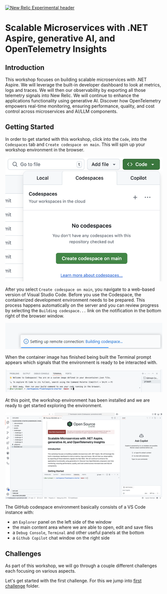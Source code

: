 [![New Relic Experimental header](https://github.com/newrelic/open-source-office/raw/master/examples/categories/images/Experimental.png)](https://github.com/newrelic/open-source-office/blob/master/examples/categories/index.md#category-new-relic-experimental)

# Scalable Microservices with .NET Aspire, generative AI, and OpenTelemetry Insights

## Introduction

This workshop focuses on building scalable microservices with .NET Aspire. We will leverage the built-in developer dashboard to look at metrics, logs and traces. We will then our observability by exporting all those telemetry signals into New Relic.
We will continue to enhance the applications functionality using generative AI. Discover how OpenTelemetry empowers real-time monitoring, ensuring performance, quality, and cost control across microservices and AI/LLM components.

## Getting Started

In order to get started with this workshop, click into the `Code`, into the `Codespaces` tab and `Create codespace on main`. This will spin up your workshop environment in the browser.

![GitHub Codespaces](./assets/gh-codespace.png)

After you select `Create codespace on main`, you navigate to a web-based version of Visual Studio Code. Before you use the Codespace, the containerized development environment needs to be prepared. This process happens automatically on the server and you can review progress by selecting the `Building codespace...` link on the notification in the bottom right of the browser window.

![Building codespace](./assets/gh-codespace-build.png)

When the container image has finished being built the Terminal prompt appears which signals that the environment is ready to be interacted with.

![GitHub codespace ready](./assets/gh-codespace-ready.png)

At this point, the workshop environment has been installed and we are ready to get started exploring the environment.

![GitHub codespace environment](./assets/gh-codespace-environment.png)

The GitHub codespace environment basically consists of a VS Code instance with:

- an `Explorer` panel on the left side of the window
- the main content area where we are able to open, edit and save files
- a `Debug Console`, `Terminal` and other useful panels at the bottom
- a `Github Copilot` chat window on the right side

## Challenges

As part of this workshop, we will go through a couple different challenges each focusing on various aspects.

Let's get started with the first challenge. For this we jump into [first challenge](./challenges/challenge-1/README.md) folder.
